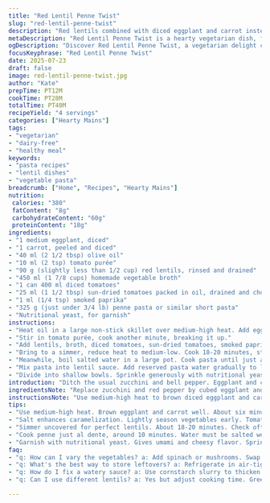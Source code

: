 ```yaml
---
title: "Red Lentil Penne Twist"
slug: "red-lentil-penne-twist"
description: "Red lentils combined with diced eggplant and carrot instead of zucchini and pepper. Olive oil and tomato purée with sun-dried tomatoes and smoked paprika replace the original spices. Penne pasta cooked al dente, tossed in reduced sauce made from canned diced tomatoes and homemade vegetable broth. Slightly less cooking time. Garnished with vegan nutritional yeast instead of parmesan for a nut-free finish."
metaDescription: "Red Lentil Penne Twist is a hearty vegetarian dish, featuring red lentils, eggplant, and sun-dried tomatoes, perfect for a comforting meal."
ogDescription: "Discover Red Lentil Penne Twist, a vegetarian delight combining lentils, eggplant, and smoky flavors for a satisfying meal in under 40 minutes."
focusKeyphrase: "Red Lentil Penne Twist"
date: 2025-07-23
draft: false
image: red-lentil-penne-twist.jpg
author: "Kate"
prepTime: PT12M
cookTime: PT28M
totalTime: PT40M
recipeYield: "4 servings"
categories: ["Hearty Mains"]
tags:
- "vegetarian"
- "dairy-free"
- "healthy meal"
keywords:
- "pasta recipes"
- "lentil dishes"
- "vegetable pasta"
breadcrumb: ["Home", "Recipes", "Hearty Mains"]
nutrition: 
 calories: "380"
 fatContent: "8g"
 carbohydrateContent: "60g"
 proteinContent: "18g"
ingredients:
- "1 medium eggplant, diced"
- "1 carrot, peeled and diced"
- "40 ml (2 1/2 tbsp) olive oil"
- "10 ml (2 tsp) tomato purée"
- "90 g (slightly less than 1/2 cup) red lentils, rinsed and drained"
- "450 ml (1 7/8 cups) homemade vegetable broth"
- "1 can 400 ml diced tomatoes"
- "25 ml (1 1/2 tbsp) sun-dried tomatoes packed in oil, drained and chopped"
- "1 ml (1/4 tsp) smoked paprika"
- "325 g (just under 3/4 lb) penne pasta or similar short pasta"
- "Nutritional yeast, for garnish"
instructions:
- "Heat oil in a large non-stick skillet over medium-high heat. Add eggplant and carrot. Cook 6 minutes or until edges start to brown, stirring occasionally. Season lightly with salt."
- "Stir in tomato purée, cook another minute, breaking it up."
- "Add lentils, broth, diced tomatoes, sun-dried tomatoes, smoked paprika. Stir in salt and pepper."
- "Bring to a simmer, reduce heat to medium-low. Cook 18-20 minutes, stirring a few times, until lentils are soft and sauce thickened but not dry."
- "Meanwhile, boil salted water in a large pot. Cook pasta until just al dente, about 10 minutes. Reserve 1 cup pasta water. Drain pasta."
- "Mix pasta into lentil sauce. Add reserved pasta water gradually to loosen sauce, keeping it saucy but not watery. Taste and adjust seasoning."
- "Divide into shallow bowls. Sprinkle generously with nutritional yeast. Serve immediately."
introduction: "Ditch the usual zucchini and bell pepper. Eggplant and carrot bring sturdiness, color, texture. Lentils soak up the tomato-rich sauce thickened down with homemade veggie broth, not store-bought. Sun-dried tomatoes chopped small, hidden bursts of tang and chew. Smoked paprika takes over the chili flakes, adding warmth without heat. Penne pasta, no change, basic shape, toothy bite. Nutritional yeast here because some avoid cheese. Slightly less oil for lighter mouthfeel. Timing trimmed. Everything comes together in forty minutes flat. Little fuss, no flair, just honest ingredients, hearty and humble. Suitable for vegetarian, nut-free, egg-free diets. Easy, tweakable for any pantry."
ingredientsNote: "Replace zucchini and red pepper by cubed eggplant and carrot for earthier vegetables that stand up to long cooking. Red lentil quantity trimmed slightly to balance with slightly larger vegetable bulk. Sun-dried tomatoes still kept but in lesser amount. Smoked paprika swapped in for chili flakes to shift flavor toward smoky and mild rather than spicy. Oil reduced for lighter fat content but enough to caramelize vegetables well. Vegetable broth homemade if possible, better flavor with less sodium. Nutritional yeast substitution for parmesan keeps it vegan and nut-free, contributing umami and slight cheesiness. Pasta quantity slightly reduced too to balance plate portions."
instructionsNote: "Use medium-high heat to brown diced eggplant and carrot until lightly golden, about six minutes, stirring sometimes. Season with salt to enhance caramelization. Add tomato purée, heat through for a minute while stirring. Combine lentils, broth, diced tomatoes, sun-dried tomatoes, and smoked paprika. Stir thoroughly, seasoning with salt and pepper. Simmer uncovered for eighteen to twenty minutes, checking occasionally, until lentils melt down and sauce thickens but retains moistness. Meanwhile, prepare boiling salted water. Cook penne pasta 10 minutes or just until toothy firm (al dente). Reserve one cup pasta cooking water. Drain pasta well. Fold pasta into lentil sauce gently. Add pasta water bit by bit to loosen sauce to desired consistency — creamy but not soupy. Adjust salt and pepper after mixing. Plate into bowls, sprinkle nutritional yeast generously to finish. Serve hot right away for best texture."
tips:
- "Use medium-high heat. Brown eggplant and carrot well. About six minutes gives nice color. Stir occasionally for even cooking. Tip: Don't rush. Even cooking enhances flavor."
- "Salt enhances caramelization. Lightly season vegetables early. Tomato purée cooks quickly, about a minute. Stir through. Important for mixing flavors. Break into bits with spoon."
- "Simmer uncovered for perfect lentils. About 18-20 minutes. Check often, stir a bit. Saucy but not like soup. Thicker sauce gives better texture. Keep an eye on it."
- "Cook penne just al dente, around 10 minutes. Water must be salted well. Reserve a bit of cooking water. Essential for adjusting sauce afterwards. Don't forget this step."
- "Garnish with nutritional yeast. Gives umami and cheesy flavor. Sprinkle generously over pasta when serving. Delivers a nut-free finish. Adjust onions if desired."
faq:
- "q: How can I vary the vegetables? a: Add spinach or mushrooms. Swap in what's available. Just keep eggplant and carrot. More textures work well in sauce."
- "q: What's the best way to store leftovers? a: Refrigerate in air-tight container. Good for three days. For longer, freeze portions. Just reheat gently. Thaw first."
- "q: How do I fix a watery sauce? a: Use cornstarch slurry to thicken. Mix a tablespoon cornstarch with water. Stir in slowly while cooking. Watch sauce thicken up."
- "q: Can I use different lentils? a: Yes but adjust cooking time. Green or brown take longer. Red lentils melt into sauce. Texture changes though, consider that."

---
```


